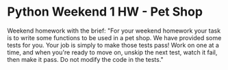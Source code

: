# Python Weekend 1 HW - Pet Shop
Weekend homework with the brief: 
"For your weekend homework your task is to write some functions to be used in a pet shop.
We have provided some tests for you. Your job is simply to make those tests pass! Work on one at a time, and when you're ready to move on, unskip the next test, watch it fail, then make it pass. Do not modify the code in the tests."
